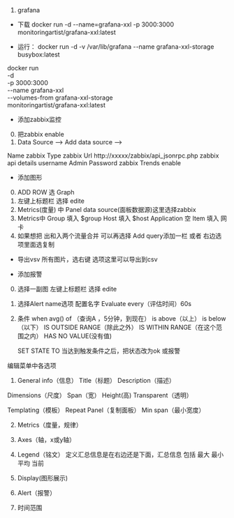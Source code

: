 1. grafana

+ 下载
docker run -d --name=grafana-xxl -p 3000:3000 monitoringartist/grafana-xxl:latest


+ 运行：
docker run -d -v /var/lib/grafana --name grafana-xxl-storage busybox:latest


docker run \
  -d \
  -p 3000:3000 \
  --name grafana-xxl \
  --volumes-from grafana-xxl-storage \
  monitoringartist/grafana-xxl:latest


+ 添加zabbix监控
0. 把zabbix enable
1. Data Source --> Add data source -->

Name zabbix
Type zabbix
Url http://xxxxx/zabbix/api_jsonrpc.php
zabbix api details
username Admin
Password zabbix
Trends enable


+ 添加图形

0. ADD ROW  选 Graph
1. 左键上标题栏   选择 edite
2. Metrics(度量) 中 Panel data source(面板数据源)这里选择zabbix
3. Metrics中 
   Group 填入 $group   Host 填入 $host
   Application 空      Item 填入 网卡
4. 如果想把 出和入两个流量合并  可以再选择  Add query添加一栏 或者 右边选项里面选复制


+ 导出vsv 所有图片，选右键 选项这里可以导出到csv


+ 添加报警
0. 选择一副图 左键上标题栏   选择 edite 
1. 选择Alert  name选项 配置名字  Evaluate every（评估时间）60s
2. 条件 when avg() of  （查询A ，5分钟，到现在） 
   is above（以上）
   is below（以下）
   IS OUTSIDE RANGE（除此之外）
   IS WITHIN RANGE（在这个范围之内）
   HAS NO VALUE(没有值)

   SET STATE TO 当达到触发条件之后，把状态改为ok 或报警


编辑菜单中各选项

1. General
info（信息）
Title（标题）
Description（描述）

Dimensions（尺度）
Span（宽）
Height(高)
Transparent（透明）

Templating（模板）
Repeat Panel（复制面板）
Min span（最小宽度）

2. Metrics（度量，规律）

3. Axes（轴，x或y轴）

4. Legend（铭文）
定义汇总信息是在右边还是下面，汇总信息 包括 最大 最小 平均 当前

5. Display(图形展示)

6. Alert（报警）

7. 时间范围